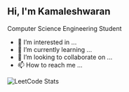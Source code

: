 ## Hi, I'm Kamaleshwaran

Computer Science Engineering Student
- 👀 I’m interested in ...
- 🌱 I’m currently learning ...
- 💞️ I’m looking to collaborate on ...
- 📫 How to reach me ...

<!---
kamalesh00012/kamalesh00012 is a ✨ special ✨ repository because its `README.md` (this file) appears on your GitHub profile.
You can click the Preview link to take a look at your changes.
--->

![LeetCode Stats](https://leetcard.jacoblin.cool/Kamaleshwaran_C?theme=dark&font=Tillana&ext=heatmap)

